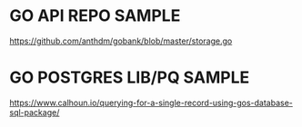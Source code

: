 # GO API REPO SAMPLE

https://github.com/anthdm/gobank/blob/master/storage.go

# GO POSTGRES LIB/PQ SAMPLE

https://www.calhoun.io/querying-for-a-single-record-using-gos-database-sql-package/
